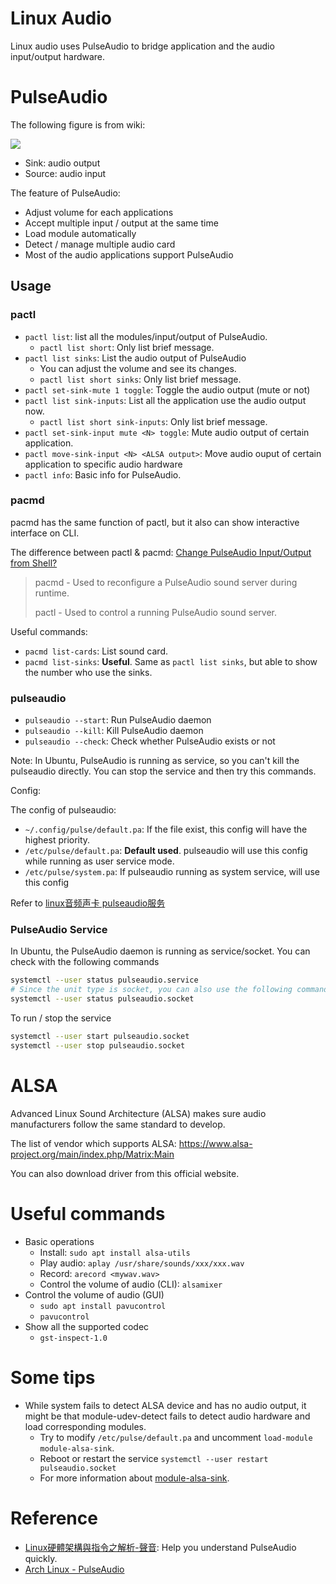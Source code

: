 # Linux Audio

Linux audio uses PulseAudio to bridge application and the audio input/output hardware.

# PulseAudio

The following figure is from wiki:

![](https://upload.wikimedia.org/wikipedia/commons/0/00/Pulseaudio-diagram.svg)

* Sink: audio output
* Source: audio input

The feature of PulseAudio:

* Adjust volume for each applications
* Accept multiple input / output at the same time
* Load module automatically
* Detect / manage multiple audio card
* Most of the audio applications support PulseAudio

## Usage

### pactl

* `pactl list`: list all the modules/input/output of PulseAudio.
  - `pactl list short`: Only list brief message.
* `pactl list sinks`: List the audio output of PulseAudio
  - You can adjust the volume and see its changes.
  - `pactl list short sinks`: Only list brief message.
* `pactl set-sink-mute 1 toggle`: Toggle the audio output (mute or not)
* `pactl list sink-inputs`: List all the application use the audio output now.
  - `pactl list short sink-inputs`: Only list brief message.
* `pactl set-sink-input mute <N> toggle`: Mute audio output of certain application.
* `pactl move-sink-input <N> <ALSA output>`: Move audio ouput of certain application to specific audio hardware
* `pactl info`: Basic info for PulseAudio.

### pacmd

pacmd has the same function of pactl, but it also can show interactive interface on CLI.

The difference between pactl & pacmd: [Change PulseAudio Input/Output from Shell?](https://unix.stackexchange.com/questions/65246/change-pulseaudio-input-output-from-shell)

> pacmd - Used to reconfigure a PulseAudio sound server during runtime.
> 
> pactl - Used to control a running PulseAudio sound server.

Useful commands:

* `pacmd list-cards`: List sound card.
* `pacmd list-sinks`: **Useful**. Same as `pactl list sinks`, but able to show the number who use the sinks.

### pulseaudio

* `pulseaudio --start`: Run PulseAudio daemon
* `pulseaudio --kill`: Kill PulseAudio daemon
* `pulseaudio --check`: Check whether PulseAudio exists or not

Note:
In Ubuntu, PulseAudio is running as service, so you can't kill the pulseaudio directly.
You can stop the service and then try this commands.

Config:

The config of pulseaudio:

* `~/.config/pulse/default.pa`: If the file exist, this config will have the highest priority.
* `/etc/pulse/default.pa`: **Default used**. pulseaudio will use this config while running as user service mode.
* `/etc/pulse/system.pa`: If pulseaudio running as system service, will use this config

Refer to [linux音频声卡 pulseaudio服务](https://blog.csdn.net/qq_42138566/article/details/108626378)

### PulseAudio Service

In Ubuntu, the PulseAudio daemon is running as service/socket.
You can check with the following commands

```bash
systemctl --user status pulseaudio.service
# Since the unit type is socket, you can also use the following commands
systemctl --user status pulseaudio.socket
```

To run / stop the service

```bash
systemctl --user start pulseaudio.socket
systemctl --user stop pulseaudio.socket
```

# ALSA

Advanced Linux Sound Architecture (ALSA) makes sure audio manufacturers follow the same standard to develop.

The list of vendor which supports ALSA: https://www.alsa-project.org/main/index.php/Matrix:Main

You can also download driver from this official website.

# Useful commands
* Basic operations
  - Install: `sudo apt install alsa-utils`
  - Play audio: `aplay /usr/share/sounds/xxx/xxx.wav`
  - Record: `arecord <mywav.wav>`
  - Control the volume of audio (CLI): `alsamixer`
* Control the volume of audio (GUI)
  - `sudo apt install pavucontrol`
  - `pavucontrol`
* Show all the supported codec
  - `gst-inspect-1.0`

# Some tips

* While system fails to detect ALSA device and has no audio output, it might be that module-udev-detect fails to detect audio hardware and load corresponding modules.
  - Try to modify `/etc/pulse/default.pa` and uncomment `load-module module-alsa-sink`.
  - Reboot or restart the service `systemctl --user restart pulseaudio.socket`
  - For more information about [module-alsa-sink](https://www.freedesktop.org/wiki/Software/PulseAudio/Documentation/User/Modules/#module-alsa-sink).

# Reference

* [Linux硬體架構與指令之解析-聲音](http://blog.gitdns.org/2017/02/22/pulseaudio/SKNS00008_read.pdf): Help you understand PulseAudio quickly.
* [Arch Linux - PulseAudio](https://wiki.archlinux.org/title/PulseAudio_(%E7%AE%80%E4%BD%93%E4%B8%AD%E6%96%87))
